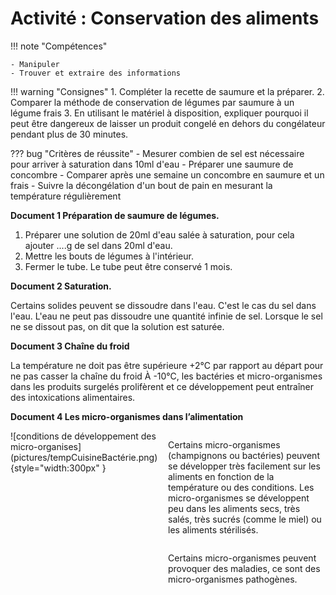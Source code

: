 # Activité : Conservation des aliments

!!! note "Compétences"

    - Manipuler
    - Trouver et extraire des informations 

!!! warning "Consignes"
    1. Compléter la recette de saumure et la préparer.
    2. Comparer la méthode de conservation de légumes par saumure à un légume frais
    3. En utilisant le matériel à disposition, expliquer pourquoi il peut être dangereux de laisser un produit congelé en dehors du congélateur pendant plus de 30 minutes.
    
    
??? bug "Critères de réussite"
    - Mesurer combien de sel est nécessaire pour arriver à saturation dans 10ml d'eau
    - Préparer une saumure de concombre
    - Comparer après une semaine un concombre en saumure et un frais
    - Suivre la décongélation d'un bout de pain en mesurant la température régulièrement 

**Document 1 Préparation de saumure de légumes.**

1. Préparer une solution de 20ml d'eau salée à saturation, pour cela ajouter ....g de sel dans 20ml d'eau.
2. Mettre les bouts de légumes à l'intérieur.
3. Fermer le tube.
Le tube peut être conservé 1 mois.

**Document 2 Saturation.**

Certains solides peuvent se dissoudre dans l'eau. C'est le cas du sel dans l'eau. L'eau ne peut pas dissoudre une quantité infinie de sel. Lorsque le sel ne se dissout pas, on dit que la solution est saturée.

**Document 3 Chaîne du froid**

La température ne doit pas être supérieure +2°C par rapport au départ pour ne pas casser la chaîne du froid
À -10°C, les bactéries et micro-organismes dans les produits surgelés prolifèrent et ce développement peut entraîner des intoxications alimentaires.


**Document 4 Les micro-organismes dans l’alimentation**
<div markdown style="display: flex; flex-direction:row;">

<div markdown style="display: flex; flex-direction:column; flex: 1 1 0">
![conditions de développement des micro-organises](pictures/tempCuisineBactérie.png){style="width:300px" }
</div>
<div markdown style="display: flex; flex-direction:column; flex: 1 1 0">

Certains micro-organismes (champignons ou bactéries) peuvent se développer très facilement sur les aliments en fonction de la température ou des conditions.
Les micro-organismes se développent peu dans les aliments secs, très salés, très sucrés (comme le miel) ou les aliments stérilisés.

Certains micro-organismes peuvent provoquer des maladies, ce sont des micro-organismes pathogènes. 
</div>
</div>





